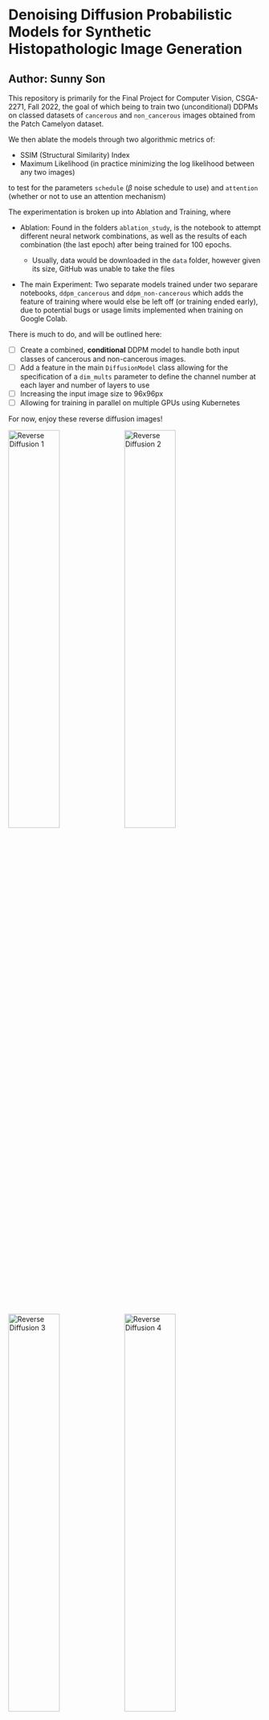 # Denoising Diffusion Probabilistic Models for Synthetic Histopathologic Image Generation
## Author: Sunny Son

This repository is primarily for the Final Project for Computer Vision, CSGA-2271, Fall 2022, the goal of which being to train two (unconditional) DDPMs on classed datasets of `cancerous` and `non_cancerous` images obtained from the Patch Camelyon dataset.

We then ablate the models through two algorithmic metrics of:

- SSIM (Structural Similarity) Index
- Maximum Likelihood (in practice minimizing the log likelihood between any two images)

to test for the parameters `schedule` ($\beta$ noise schedule to use) and `attention` (whether or not to use an attention mechanism)

The experimentation is broken up into Ablation and Training, where

- Ablation: Found in the folders `ablation_study`, is the notebook to attempt different neural network combinations, as well as the results of each combination (the last epoch) after being trained for 100 epochs.

    - Usually, data would be downloaded in the `data` folder, however given its size, GitHub was unable to take the files

- The main Experiment: Two separate models trained under two separare notebooks, `ddpm_cancerous` and `ddpm_non-cancerous` which adds the feature of training where would else be left off (or training ended early), due to potential bugs or usage limits implemented when training on Google Colab.

There is much to do, and will be outlined here:

- [ ] Create a combined, **conditional** DDPM model to handle both input classes of cancerous and non-cancerous images.
- [ ] Add a feature in the main `DiffusionModel` class allowing for the specification of a `dim_mults` parameter to define the channel number at each layer and number of layers to use
- [ ] Increasing the input image size to 96x96px
- [ ] Allowing for training in parallel on multiple GPUs using Kubernetes

For now, enjoy these reverse diffusion images!

<img src="https://github.com/sunnydigital/cv-f22/blob/main/images/gifs/cosine_beta_schedule-no_attention05-interval10.gif" alt="Reverse Diffusion 1" width="45%"> <img src="https://github.com/sunnydigital/cv-f22/blob/main/images/gifs/cosine_beta_schedule-no_attention26-interval10.gif" alt="Reverse Diffusion 2" width="45%">
<img src="https://github.com/sunnydigital/cv-f22/blob/main/images/gifs/cosine_beta_schedule-no_attention43-interval10.gif" alt="Reverse Diffusion 3" width="45%"> <img src="https://github.com/sunnydigital/cv-f22/blob/main/images/gifs/cosine_beta_schedule-no_attention47-interval10.gif" alt="Reverse Diffusion 4" width="45%">

These images awere generated using the combination of `cosine_beta_schedule` and `no_attention`, as through our ablation study, was shown to be the best combination of schedule/attention mechanism.
